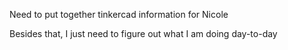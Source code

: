 Need to put together tinkercad information for Nicole

Besides that, I just need to figure out what I am doing day-to-day

